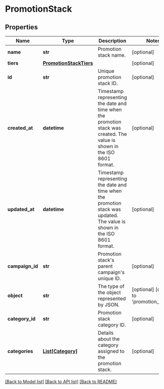 # PromotionStack


## Properties
Name | Type | Description | Notes
------------ | ------------- | ------------- | -------------
**name** | **str** | Promotion stack name. | [optional] 
**tiers** | [**PromotionStackTiers**](PromotionStackTiers.md) |  | [optional] 
**id** | **str** | Unique promotion stack ID. | [optional] 
**created_at** | **datetime** | Timestamp representing the date and time when the promotion stack was created. The value is shown in the ISO 8601 format. | [optional] 
**updated_at** | **datetime** | Timestamp representing the date and time when the promotion stack was updated. The value is shown in the ISO 8601 format. | [optional] 
**campaign_id** | **str** | Promotion stack&#39;s parent campaign&#39;s unique ID. | [optional] 
**object** | **str** | The type of the object represented by JSON.  | [optional] [default to 'promotion_stack']
**category_id** | **str** | Promotion stack category ID. | [optional] 
**categories** | [**List[Category]**](Category.md) | Details about the category assigned to the promotion stack. | [optional] 

[[Back to Model list]](../README.md#documentation-for-models) [[Back to API list]](../README.md#documentation-for-api-endpoints) [[Back to README]](../README.md)



